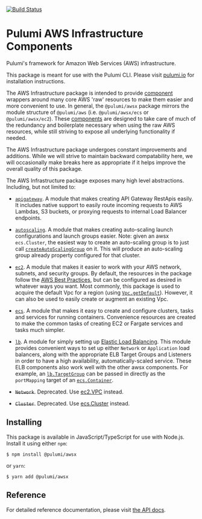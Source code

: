 [![Build Status](https://travis-ci.com/pulumi/pulumi-awsx.svg?token=eHg7Zp5zdDDJfTjY8ejq&branch=master)](https://travis-ci.com/pulumi/pulumi-awsx)

# Pulumi AWS Infrastructure Components

Pulumi's framework for Amazon Web Services (AWS) infrastructure.

This package is meant for use with the Pulumi CLI.  Please visit [pulumi.io](https://pulumi.io) for
installation instructions.

The AWS Infrastructure package is intended to provide [component](https://pulumi.io/reference/programming-model.html#components) wrappers around many core AWS 'raw' resources to make them easier and more convenient to use.  In general, the `@pulumi/awsx` package mirrors the module structure of `@pulumi/aws` (i.e. `@pulumi/awsx/ecs` or `@pulumi/awsx/ec2`).  These [components](https://pulumi.io/reference/programming-model.html#components) are designed to take care of much of the redundancy and boilerplate necessary when using the raw AWS resources, while still striving to expose all underlying functionality if needed.

The AWS Infrastructure package undergoes constant improvements and additions.  While we will strive to maintain backward compatability here, we will occasionally make breaks here as appropriate if it helps improve the overall quality of this package.

The AWS Infrastructure package exposes many high level abstractions.  Including, but not limited to:

* [`apigateway`](https://github.com/pulumi/pulumi-awsx/blob/master/nodejs/awsx/apigateway). A module that makes creating API Gateway RestApis easily.  It includes native support to easily route incoming requests to AWS Lambdas, S3 buckets, or proxying requests to internal Load Balancer endpoints.

* [`autoscaling`](https://github.com/pulumi/pulumi-awsx/blob/master/nodejs/awsx/autoscaling). A module that makes creating auto-scaling launch configurations and launch groups easier.   Note: given an awsx `ecs.Cluster`, the easiest way to create an auto-scaling group is to just call [`createAutoScalingGroup`](https://www.pulumi.com/docs/reference/pkg/nodejs/pulumi/awsx/autoscaling/#creating-an-autoscalinggroup) on it.  This will produce an auto-scaling group already property configured for that cluster.

* [`ec2`](https://github.com/pulumi/pulumi-awsx/blob/master/nodejs/awsx/ec2).  A module that makes it easier to work with your AWS network, subnets, and security groups.  By default, the resources in the package follow the [AWS Best Practices](
  https://aws.amazon.com/answers/networking/aws-single-vpc-design/), but can be configured as desired in whatever ways you want.  Most commonly, this package is used to acquire the default Vpc for a region (using [`Vpc.getDefault`](https://www.pulumi.com/docs/reference/pkg/nodejs/pulumi/awsx/ec2/#the-default-vpc)).  However, it can also be used to easily create or augment an existing Vpc.

* [`ecs`](https://github.com/pulumi/pulumi-awsx/blob/master/nodejs/awsx/ecs).  A module that makes it easy to create and configure clusters, tasks and services for running containers. Convenience resources are created to make the common tasks of creating EC2 or Fargate services and tasks much simpler.

* [`lb`](https://github.com/pulumi/pulumi-awsx/tree/master/nodejs/awsx/lb).  A module for simply setting up [Elastic Load Balancing](https://aws.amazon.com/elasticloadbalancing/). This module provides convenient ways to set up either `Network` or `Application` load balancers, along with the appropriate ELB Target Groups and Listeners in order to have a high availability, automatically-scaled service.  These ELB components also work well with the other awsx components.  For example, an [`lb.TargetGroup`](https://www.pulumi.com/docs/reference/pkg/nodejs/pulumi/awsx/lb/#TargetGroup) can be passed in directly as the `portMapping` target of an [`ecs.Container`](https://www.pulumi.com/docs/reference/pkg/nodejs/pulumi/awsx/ecs/#clusters).

* ~~`Network`~~. Deprecated.  Use [ec2.VPC](https://www.pulumi.com/docs/reference/pkg/nodejs/pulumi/awsx/ec2/#custom-vpcs) instead.

* ~~`Cluster`~~. Deprecated.  Use [ecs.Cluster](https://www.pulumi.com/docs/reference/pkg/nodejs/pulumi/awsx/ecs/#clusters) instead.


## Installing

This package is available in JavaScript/TypeScript for use with Node.js.  Install it using either `npm`:

    $ npm install @pulumi/awsx

or `yarn`:

    $ yarn add @pulumi/awsx

## Reference

For detailed reference documentation, please visit [the API docs](
https://pulumi.io/reference/pkg/nodejs/@pulumi/awsx/index.html).
